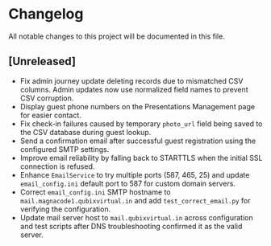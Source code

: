 # Changelog

All notable changes to this project will be documented in this file.

## [Unreleased]
- Fix admin journey update deleting records due to mismatched CSV columns.
  Admin updates now use normalized field names to prevent CSV corruption.
- Display guest phone numbers on the Presentations Management page for easier contact.
- Fix check-in failures caused by temporary `photo_url` field being saved to the CSV database during guest lookup.
- Send a confirmation email after successful guest registration using the
  configured SMTP settings.
- Improve email reliability by falling back to STARTTLS when the initial
  SSL connection is refused.
- Enhance `EmailService` to try multiple ports (587, 465, 25) and update
  `email_config.ini` default port to 587 for custom domain servers.
- Correct `email_config.ini` SMTP hostname to `mail.magnacode1.qubixvirtual.in`
  and add `test_correct_email.py` for verifying the configuration.
- Update mail server host to `mail.qubixvirtual.in` across configuration and
  test scripts after DNS troubleshooting confirmed it as the valid server.
